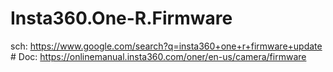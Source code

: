 # Insta360.One-R.Firmware
sch: https://www.google.com/search?q=insta360+one+r+firmware+update # Doc: https://onlinemanual.insta360.com/oner/en-us/camera/firmware
